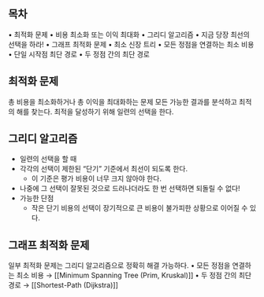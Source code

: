 ## 목차
•	최적화 문제
	•	비용 최소화 또는 이익 최대화
•	그리디 알고리즘
	•	지금 당장 최선의 선택을 하라!
•	그래프 최적화 문제
	•	최소 신장 트리
		•	모든 정점을 연결하는 최소 비용
	•	단일 시작점 최단 경로
		•	두 정점 간의 최단 경로
## 최적화 문제
총 비용을 최소화하거나
총 이익을 최대화하는 문제
모든 가능한 결과를 분석하고 최적의 해를 찾는다.
최적을 달성하기 위해 일련의 선택을 한다.
## 그리디 알고리즘
- 일련의 선택을 할 때
- 각각의 선택이 제한된 “단기” 기준에서 최선이 되도록 한다.
	- 이 기준은 평가 비용이 너무 크지 않아야 한다.
- 나중에 그 선택이 잘못된 것으로 드러나더라도 한 번 선택하면 되돌릴 수 없다!
- 가능한 단점
	- 작은 단기 비용의 선택이 장기적으로 큰 비용이 불가피한 상황으로 이어질 수 있다.
## 그래프 최적화 문제
일부 최적화 문제는 그리디 알고리즘으로 정확히 해결 가능하다.
•	모든 정점을 연결하는 최소 비용 → [[Minimum Spanning Tree (Prim, Kruskal)]]
•	두 정점 간의 최단 경로 → [[Shortest-Path (Dijkstra)]]